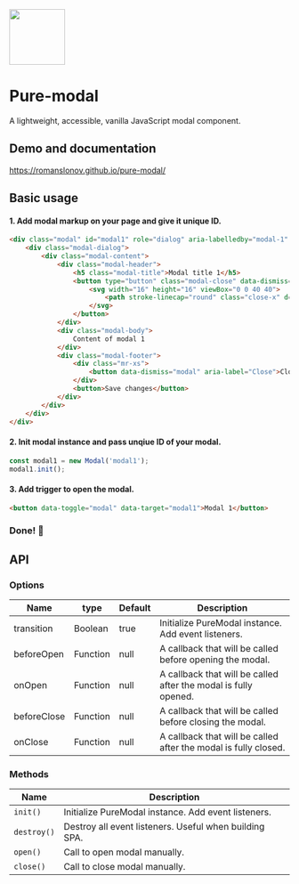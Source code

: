 <img width="100" height="100" src="https://i.imgur.com/mfvfVlh.png" />

# Pure-modal
A lightweight, accessible, vanilla JavaScript modal component. 

## Demo and documentation
https://romanslonov.github.io/pure-modal/

## Basic usage
#### 1. Add modal markup on your page and give it unique ID.

```html
<div class="modal" id="modal1" role="dialog" aria-labelledby="modal-1" aria-describedby="basic-modal" tabindex="-1" style="display: none;">
    <div class="modal-dialog">
        <div class="modal-content">
            <div class="modal-header">
                <h5 class="modal-title">Modal title 1</h5>
                <button type="button" class="modal-close" data-dismiss="modal" aria-label="Close">
                    <svg width="16" height="16" viewBox="0 0 40 40">
                        <path stroke-linecap="round" class="close-x" d="M 10,10 L 30,30 M 30,10 L 10,30" stroke="#000" fill="transparent" stroke-width="5"></path>
                    </svg>
                </button>
            </div>
            <div class="modal-body">
                Content of modal 1
            </div>
            <div class="modal-footer">
                <div class="mr-xs">
                    <button data-dismiss="modal" aria-label="Close">Close</button>
                </div>
                <button>Save changes</button>
            </div>
        </div>
    </div>
</div>
```

#### 2. Init modal instance and pass unqiue ID of your modal.
```javascript
const modal1 = new Modal('modal1');
modal1.init();
```

#### 3. Add trigger to open the modal.
```html
<button data-toggle="modal" data-target="modal1">Modal 1</button>
```

### Done! 🎉

## API

### Options
| Name             |type            | Default        | Description
| -----------------|----------------|----------------|-------------
| transition       | Boolean        | true           | Initialize PureModal instance. Add event listeners. 
| beforeOpen       | Function       | null           | A callback that will be called before opening the modal.
| onOpen           | Function       | null           | A callback that will be called after the modal is fully opened.
| beforeClose      | Function       | null           | A callback that will be called before closing the modal.
| onClose          | Function       | null           | A callback that will be called after the modal is fully closed.


### Methods
| Name             | Description
| -----------------|---------------
| `init()`         | Initialize PureModal instance. Add event listeners. 
| `destroy()`      | Destroy all event listeners. Useful when building SPA.
| `open()`         | Call to open modal manually. 
| `close()`        | Call to close modal manually.
